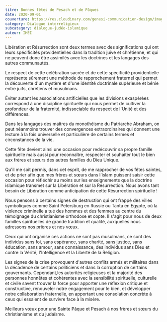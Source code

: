 ```yaml
---
titre: Bonnes fêtes de Pesach et de Pâques
date: 2020-09-01
couverture: https://res.cloudinary.com/genesi-communication-design/image/upload/v1604586813/ihei/couvertures/dialogue-interreligieux-6_edoed1.jpg
category: Dialogue interreligieux
subcategory: dialogue-judéo-islamique
auteur: IHEI
---
```

Libération et Résurrection sont deux termes avec des significations qui ont leurs spécificités providentielles dans la tradition juive et chrétienne, et qui ne peuvent donc être assimilés avec les doctrines et les langages des autres communautés. 

Le respect de cette célébration sacrée et de cette spécificité providentielle représente sûrement une méthode de rapprochement fraternel qui permet la découverte d'un mystère et d'une identité doctrinale supérieure et bénie entre juifs, chrétiens et musulmans. 

Éviter autant les associations artificielles que les divisions exaspérées correspond à une discipline spirituelle qui nous permet de cultiver la profondeur de la fraternité, indissociable du respect de l'Unité et des différences. 

Dans les langages des maîtres du monothéisme du Patriarche Abraham, on peut néanmoins trouver des convergences extraordinaires qui donnent une lecture à la fois universelle et particulière de certains termes et circonstances de la vie. 

Cette fête devient ainsi une occasion pour redécouvrir sa propre famille spirituelle mais aussi pour reconnaître, respecter et souhaiter tout le bien aux frères et s&oelig;urs des autres familles du Dieu Unique. 

Qu'il me soit permis, dans cet esprit, de me rapprocher de vos fêtes saintes, et de prier afin que mes frères et s&oelig;urs dans l'islam puissent saisir cette occasion pour réfléchir au moins sur les enseignements que la doctrine islamique transmet sur la Libération et sur la Résurrection. Nous avons tant besoin de Libération comme anticipation de cette Résurrection spirituelle&nbsp;!

Nous pensons à certains signes de destruction qui ont frappé des villes symboliques comme Saint Petersburg en Russie ou Tanta en Egypte, où la violence criminelle a tué des hommes et des femmes au centre du témoignage du christianisme orthodoxe et copte. Il s'agit pour nous de deux familles spirituelles de grande tradition et qualité, auxquelles nous adressons nos prières et nos v&oelig;ux. 

Ceux qui ont organisé ces actions ne sont pas musulmans, ce sont des individus sans foi, sans espérance, sans charité, sans justice, sans éducation, sans amour, sans connaissance, des individus sans Dieu et contre la Vérité, l'Intelligence et la Liberté de la Religion. 

Les signes de la crise provoquent d'autres conflits armés et militaires dans la décadence de certains politiciens et dans la corruption de certains gouvernants. Cependant,les autorités religieuses et la majorité des personnes honnêtes et cohérentes avec la sensibilité spirituelle, culturelle et civile savent trouver la force pour apporter une réflexion critique et constructive, renouveler notre engagement pour le bien, et développer notre collaboration fraternelle, en apportant une consolation concrète à ceux qui essaient de survivre face à la misère. 

Meilleurs v&oelig;ux pour une Sainte Pâque et Pesach à nos frères et s&oelig;urs du christianisme et du judaïsme.